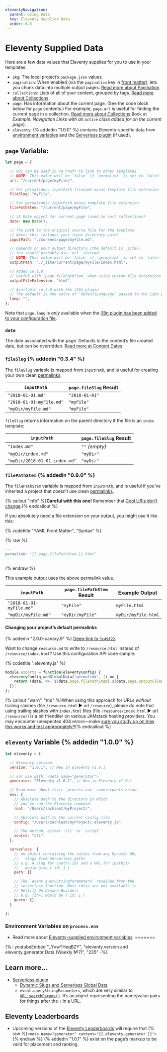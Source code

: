 ```yaml
---
eleventyNavigation:
  parent: Using Data
  key: Eleventy Supplied Data
  order: 0.5
---
```

# Eleventy Supplied Data

Here are a few data values that Eleventy supplies for you to use in your templates:

* `pkg`: The local project’s `package.json` values.
* `pagination`: When enabled (via the `pagination` key in [front matter](/docs/data-frontmatter/)), lets you chunk data into multiple output pages. [Read more about Pagination](/docs/pagination/).
* `collections`: Lists of all of your content, grouped by tags. [Read more about Collections](/docs/collections/)
* `page`: Has information about the current page. (See the code block below for `page` contents.) For example, `page.url` is useful for finding the current page in a collection. [Read more about Collections](/docs/collections/) (look at _Example: Navigation Links with an `active` class added for on the current page_).
* `eleventy`: {% addedin "1.0.0" %} contains Eleventy-specific data from [environment variables](/docs/environment-vars/) and the [Serverless plugin](/docs/plugins/serverless/) (if used).

<div id="page-variable-contents"></div>

## `page` Variable:

```js
let page = {

  // URL can be used in <a href> to link to other templates
  // NOTE: This value will be `false` if `permalink` is set to `false`.
  url: "/current/page/myFile/",

  // For permalinks: inputPath filename minus template file extension
  fileSlug: "myFile",

  // For permalinks: inputPath minus template file extension
  filePathStem: "/current/page/myFile",

  // JS Date object for current page (used to sort collections)
  date: new Date(),

  // The path to the original source file for the template
  // Note: this includes your input directory path!
  inputPath: "./current/page/myFile.md",

  // Depends on your output directory (the default is _site).
  // You should probably use `url` instead.
  // NOTE: This value will be `false` if `permalink` is set to `false`.
  outputPath: "./_site/current/page/myFile/index.html",

  // Added in 1.0
  // Useful with `page.filePathStem` when using custom file extensions.
  outputFileExtension: "html",

  // Available in 2.0 with the i18n plugin
  // The default is the value of `defaultLanguage` passed to the i18n plugin
  lang: "",
};
```

Note that `page.lang` is _only_ available when the [i18n plugin has been added to your configuration file](http://localhost:8091/docs/plugins/i18n/#add-to-your-configuration-file).

### `date`

The date associated with the page. Defaults to the content’s file created date, but can be overridden. [Read more at Content Dates](/docs/dates/).


### `fileSlug` {% addedin "0.3.4" %}

The `fileSlug` variable is mapped from `inputPath`, and is useful for creating your own clean [permalinks](/docs/permalinks/).

| `inputPath` | `page.fileSlug` Result |
| --- | --- |
| `"2018-01-01.md"` | `"2018-01-01"` |
| `"2018-01-01-myFile.md"` | `"myFile"` |
| `"myDir/myFile.md"` | `"myFile"` |

`fileSlug` returns information on the parent directory if the file is an `index` template:

| `inputPath` | `page.fileSlug` Result |
| --- | --- |
| `"index.md"` | `""` _(empty)_ |
| `"myDir/index.md"` | `"myDir"` |
| `"myDir/2018-01-01-index.md"` | `"myDir"` |

### `filePathStem` {% addedin "0.9.0" %}

The `filePathStem` variable is mapped from `inputPath`, and is useful if you’ve inherited a project that doesn’t use clean [permalinks](/docs/permalinks/).

{% callout "info" %}<strong>Careful with this one!</strong> Remember that <a href="/docs/permalinks/#cool-uris-dont-change">Cool URIs don’t change</a>.{% endcallout %}

If you absolutely need a file extension on your output, you might use it like this:

{% codetitle "YAML Front Matter", "Syntax" %}

{% raw %}
```markdown
---
permalink: "{{ page.filePathStem }}.html"
---
```
{% endraw %}

This example output uses the above permalink value.

| `inputPath` | `page.filePathStem` Result | Example Output |
| --- | --- | --- |
| `"2018-01-01-myFile.md"` | `"myFile"` | `myFile.html` |
| `"myDir/myFile.md"` | `"myDir/myFile"` | `myDir/myFile.html` |

#### Changing your project’s default permalinks

{% addedin "2.0.0-canary.9" %} [Deep-link to `3c49f22`](https://github.com/11ty/eleventy/commit/3c49f22b31b10e5dae0daf661a54750875ae5d0f).

Want to change `resource.md` to write to `/resource.html` instead of `/resource/index.html`? Use this configuration API code sample.

{% codetitle ".eleventy.js" %}

```js
module.exports = function(eleventyConfig) {
  eleventyConfig.addGlobalData("permalink", () => {
    return (data) => `${data.page.filePathStem}.${data.page.outputFileExtension}`;
  });
};
```

{% callout "warn", "md" %}When using this approach for URLs _without_ trailing slashes (file `/resource.html` ▶︎ url `/resource`), please do note that using trailing slashes with `index.html` files (file `/resource/index.html` ▶︎ url `/resource/`) is a bit friendlier on various JAMstack hosting providers. You may encounter unexpected 404 errors—make [sure you study up on how this works and test appropriately!](https://www.zachleat.com/web/trailing-slash/#results-table)!{% endcallout %}


## `eleventy` Variable {% addedin "1.0.0" %}

```js
let eleventy = {

  // Eleventy version
  version: "1.0.1", // New in Eleventy v1.0.1

  // For use with `<meta name="generator">`
  generator: "Eleventy v1.0.1", // New in Eleventy v1.0.1

  // Read more about their `process.env` counterparts below
  env: {
    // Absolute path to the directory in which
    // you’ve run the Eleventy command.
    root: "/Users/zachleat/myProject/",

    // Absolute path to the current config file
    config: "/Users/zachleat/myProject/.eleventy.js",

    // The method, either `cli` or `script`
    source: "cli",
  },

  serverless: {
    // An object containing the values from any Dynamic URL
    //   slugs from Serverless paths
    // e.g. A slug for /path/:id/ and a URL for /path/1/
    //   would give { id: 1 }
    path: {}

    // The `event.queryStringParameters` received from the
    // serverless function. Note these are not available in
    // Netlify On-demand Builders
    // e.g. ?id=1 would be { id: 1 }
    query: {},
  }

};
```

### Environment Variables on `process.env`

* Read more about [Eleventy-supplied environment variables](/docs/environment-vars/#eleventy-supplied).
=======
<div class="youtube-related">
  {%- youtubeEmbed "_YvwTHeqBZY", "eleventy.version and eleventy.generator Data (Weekly №7)", "235" -%}
</div>


## Learn more...

* [Serverless plugin](/docs/plugins/serverless/)
  * [Dynamic Slugs and Serverless Global Data](/docs/plugins/serverless/#dynamic-slugs-and-serverless-global-data)
  * `event.queryStringParameters`, which are very similar to [`URL.searchParams()`](https://developer.mozilla.org/en-US/docs/Web/API/URL/searchParams). It’s an object representing the name/value pairs for things after the `?` in a URL.


## Eleventy Leaderboards

* Upcoming versions of the [Eleventy Leaderboards](/speedlify/) will require that {% raw %}`<meta name="generator" content="{{ eleventy.generator }}">`{% endraw %} {% addedin "1.0.1" %} exist on the page’s markup to be valid for placement and ranking.

